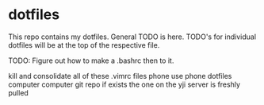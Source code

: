 # dotfiles
This repo contains my dotfiles.
General TODO is here.
TODO's for individual dotfiles will be at the top of the respective file.

TODO:
Figure out how to make a .bashrc then to it.


kill and consolidate all of these .vimrc files
phone use
phone dotfiles
computer
computer git repo if exists
the one on the yji server is freshly pulled

